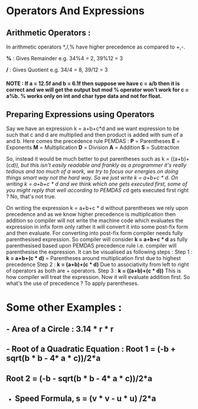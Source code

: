 # Operators And Expressions

## Arithmetic Operators :

In arithmetic operators \*,/,% have higher precedence as compared to +,-.

**%** : Gives Remainder
e.g. 34%4 = 2, 39%12 = 3

**/** : Gives Quotient
e.g. 34/4 = 8, 39/12 = 3

#### NOTE : If a = 12.5f and b = 6.1f then suppose we have c = a/b then it is correct and we will get the output but mod % operator won't work for c = a%b. % works only on int and char type data and not for float.

## Preparing Expressions using Operators

Say we have an expression k = a+b+c\*d and we want expression to be such that c and d are multiplied and then product is added with sum of a and b. Here comes the precedence rule PEMDAS :
**P** = Parentheses
**E** = Exponents
**M** = Multiplication
**D** = Division
**A** = Addition
**S** = Subtraction

So, instead it would be much better to put parentheses such as k = ((a+b)+(c*d)), but this isn't easily readable and frankly as a programmer it's really tedious and too much of a work, we try to focus our energies on doing things smart way not the hard way. So we just write k = a+b+c * d. On writing k = a+b+c * d and we think which one gets executed first, some of you might reply that well according to PEMDAS c*d gets executed first right ? No, that's not true. 

On writing the expression k = a+b+c * d without parentheses we rely upon precedence and as we know higher precedence is multiplication then addition so compiler will not write the machine code which evaluates the expression in infix form only rather it will convert it into some post-fix form and then evaluate. For converting into post-fix form compiler needs fully parenthesised expression. So compiler will consider **k = a+b+c * d** as fully parenthesised based upon PEMDAS precedence rule i.e. compiler will parenthesise the expression. It can be visualised as following steps :
Step 1 : **k = a+b+(c * d)** = Parentheses around multiplication first due to highest precedence
Step 2 : **k = (a+b)+(c * d)** Due to associativity from left to right of operators as both are + operators.
Step 3 : **k = ((a+b)+(c * d))** This is how compiler will treat the expression. Now it will evaluate addition first. So what's the use of precedence ? To apply parentheses. 

# Some other Examples :

## - Area of a Circle : 3.14 * r  *  r

## - Root of a Quadratic Equation :  Root 1 = (-b + sqrt(b * b - 4* a * c))/2*a

## Root 2 = (-b - sqrt(b * b - 4* a * c))/2*a

- ## Speed Formula, s = (v * v - u * u) /2*a
